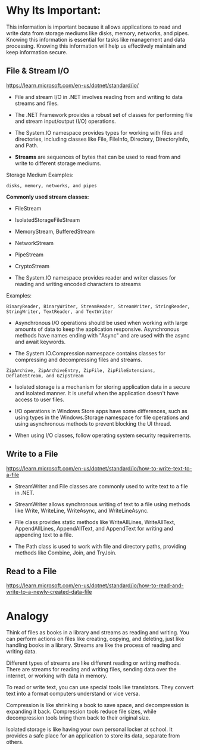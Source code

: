 # Why Its Important:

This information is important because it allows applications to read and write data from storage mediums like disks, memory, networks, and pipes. Knowing this information is essential for tasks like management and data processing. Knowing this information will help us effectively maintain and keep information secure.

## File & Stream I/O

<https://learn.microsoft.com/en-us/dotnet/standard/io/>

- File and stream I/O in .NET involves reading from and writing to data streams and files.

- The .NET Framework provides a robust set of classes for performing file and stream input/output (I/O) operations.

- The System.IO namespace provides types for working with files and directories, including classes like File, FileInfo, Directory, DirectoryInfo, and Path.

- **Streams** are sequences of bytes that can be used to read from and write to different storage mediums.

Storage Medium Examples: 

```
disks, memory, networks, and pipes
```

**Commonly used stream classes:** 
- FileStream
- IsolatedStorageFileStream
- MemoryStream, BufferedStream
- NetworkStream
- PipeStream
- CryptoStream 

- The System.IO namespace provides reader and writer classes for reading and writing encoded characters to streams

Examples: 

``` BinaryReader, BinaryWriter, StreamReader, StreamWriter, StringReader, StringWriter, TextReader, and TextWriter ```

- Asynchronous I/O operations should be used when working with large amounts of data to keep the application responsive. Asynchronous methods have names ending with "Async" and are used with the async and await keywords.

- The System.IO.Compression namespace contains classes for compressing and decompressing files and streams.

``` ZipArchive, ZipArchiveEntry, ZipFile, ZipFileExtensions, DeflateStream, and GZipStream ```

- Isolated storage is a mechanism for storing application data in a secure and isolated manner. It is useful when the application doesn't have access to user files.

- I/O operations in Windows Store apps have some differences, such as using types in the Windows.Storage namespace for file operations and using asynchronous methods to prevent blocking the UI thread.

- When using I/O classes, follow operating system security requirements.

## Write to a File

<https://learn.microsoft.com/en-us/dotnet/standard/io/how-to-write-text-to-a-file>


- StreamWriter and File classes are commonly used to write text to a file in .NET.

- StreamWriter allows synchronous writing of text to a file using methods like Write, WriteLine, WriteAsync, and WriteLineAsync.

- File class provides static methods like WriteAllLines, WriteAllText, AppendAllLines, AppendAllText, and AppendText for writing and appending text to a file.

- The Path class is used to work with file and directory paths, providing methods like Combine, Join, and TryJoin.

## Read to a File

<https://learn.microsoft.com/en-us/dotnet/standard/io/how-to-read-and-write-to-a-newly-created-data-file>

# Analogy

Think of files as books in a library and streams as reading and writing. You can perform actions on files like creating, copying, and deleting, just like handling books in a library. Streams are like the process of reading and writing data.

Different types of streams are like different reading or writing methods. There are streams for reading and writing files, sending data over the internet, or working with data in memory.

To read or write text, you can use special tools like translators. They convert text into a format computers understand or vice versa.

Compression is like shrinking a book to save space, and decompression is expanding it back. Compression tools reduce file sizes, while decompression tools bring them back to their original size.

Isolated storage is like having your own personal locker at school. It provides a safe place for an application to store its data, separate from others.